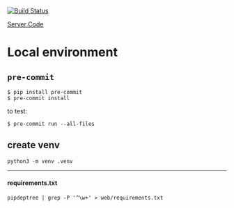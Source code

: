 [![Build Status](https://github.com/maxisme/idmyteam-client/workflows/ID%20My%20Team%20Client/badge.svg)](https://github.com/maxisme/idmyteam-client/actions)


[Server Code](https://github.com/maxisme/idmyteam-server)


# Local environment

## `pre-commit`
```
$ pip install pre-commit
$ pre-commit install
```

to test:
```
$ pre-commit run --all-files
```

## create venv
```
python3 -m venv .venv
```


___

#### requirements.txt
```
pipdeptree | grep -P '^\w+' > web/requirements.txt